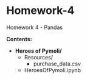 # Homework-4
Homework 4 - Pandas

**Contents:**  
* **Heroes of Pymoli/**  
  * Resources/  
    * purchase_data.csv  
  * HeroesOfPymoli.ipynb